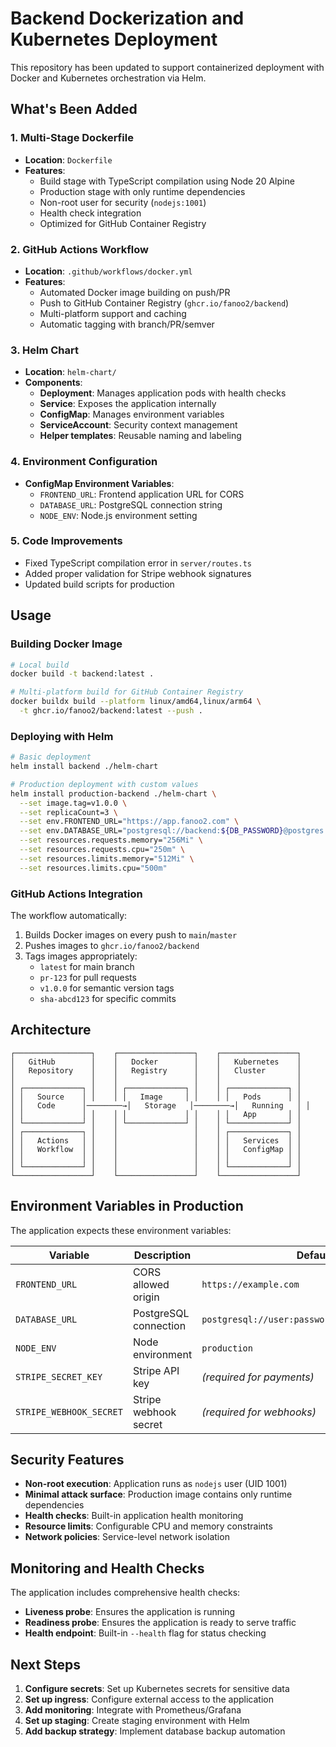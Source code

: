 # Backend Dockerization and Kubernetes Deployment

This repository has been updated to support containerized deployment with Docker and Kubernetes orchestration via Helm.

## What's Been Added

### 1. Multi-Stage Dockerfile
- **Location**: `Dockerfile`
- **Features**:
  - Build stage with TypeScript compilation using Node 20 Alpine
  - Production stage with only runtime dependencies
  - Non-root user for security (`nodejs:1001`)
  - Health check integration
  - Optimized for GitHub Container Registry

### 2. GitHub Actions Workflow
- **Location**: `.github/workflows/docker.yml`
- **Features**:
  - Automated Docker image building on push/PR
  - Push to GitHub Container Registry (`ghcr.io/fanoo2/backend`)
  - Multi-platform support and caching
  - Automatic tagging with branch/PR/semver

### 3. Helm Chart
- **Location**: `helm-chart/`
- **Components**:
  - **Deployment**: Manages application pods with health checks
  - **Service**: Exposes the application internally
  - **ConfigMap**: Manages environment variables
  - **ServiceAccount**: Security context management
  - **Helper templates**: Reusable naming and labeling

### 4. Environment Configuration
- **ConfigMap Environment Variables**:
  - `FRONTEND_URL`: Frontend application URL for CORS
  - `DATABASE_URL`: PostgreSQL connection string
  - `NODE_ENV`: Node.js environment setting

### 5. Code Improvements
- Fixed TypeScript compilation error in `server/routes.ts`
- Added proper validation for Stripe webhook signatures
- Updated build scripts for production

## Usage

### Building Docker Image
```bash
# Local build
docker build -t backend:latest .

# Multi-platform build for GitHub Container Registry
docker buildx build --platform linux/amd64,linux/arm64 \
  -t ghcr.io/fanoo2/backend:latest --push .
```

### Deploying with Helm
```bash
# Basic deployment
helm install backend ./helm-chart

# Production deployment with custom values
helm install production-backend ./helm-chart \
  --set image.tag=v1.0.0 \
  --set replicaCount=3 \
  --set env.FRONTEND_URL="https://app.fanoo2.com" \
  --set env.DATABASE_URL="postgresql://backend:${DB_PASSWORD}@postgres:5432/backend_prod" \
  --set resources.requests.memory="256Mi" \
  --set resources.requests.cpu="250m" \
  --set resources.limits.memory="512Mi" \
  --set resources.limits.cpu="500m"
```

### GitHub Actions Integration
The workflow automatically:
1. Builds Docker images on every push to `main`/`master`
2. Pushes images to `ghcr.io/fanoo2/backend`
3. Tags images appropriately:
   - `latest` for main branch
   - `pr-123` for pull requests  
   - `v1.0.0` for semantic version tags
   - `sha-abcd123` for specific commits

## Architecture

```
┌─────────────────┐    ┌─────────────────┐    ┌─────────────────┐
│   GitHub        │    │   Docker        │    │   Kubernetes    │
│   Repository    │    │   Registry      │    │   Cluster       │
│                 │    │                 │    │                 │
│ ┌─────────────┐ │    │ ┌─────────────┐ │    │ ┌─────────────┐ │
│ │   Source    │ │    │ │   Image     │ │    │ │   Pods      │ │
│ │   Code      │────────→│   Storage   │────────→│   Running   │ │
│ │             │ │    │ │             │ │    │ │   App       │ │
│ └─────────────┘ │    │ └─────────────┘ │    │ └─────────────┘ │
│ ┌─────────────┐ │    │                 │    │ ┌─────────────┐ │
│ │   Actions   │ │    │                 │    │ │   Services  │ │
│ │   Workflow  │ │    │                 │    │ │   ConfigMap │ │
│ │             │ │    │                 │    │ │             │ │
│ └─────────────┘ │    │                 │    │ └─────────────┘ │
└─────────────────┘    └─────────────────┘    └─────────────────┘
```

## Environment Variables in Production

The application expects these environment variables:

| Variable | Description | Default |
|----------|-------------|---------|
| `FRONTEND_URL` | CORS allowed origin | `https://example.com` |
| `DATABASE_URL` | PostgreSQL connection | `postgresql://user:password@localhost:5432/db` |
| `NODE_ENV` | Node environment | `production` |
| `STRIPE_SECRET_KEY` | Stripe API key | _(required for payments)_ |
| `STRIPE_WEBHOOK_SECRET` | Stripe webhook secret | _(required for webhooks)_ |

## Security Features

- **Non-root execution**: Application runs as `nodejs` user (UID 1001)
- **Minimal attack surface**: Production image contains only runtime dependencies
- **Health checks**: Built-in application health monitoring
- **Resource limits**: Configurable CPU and memory constraints
- **Network policies**: Service-level network isolation

## Monitoring and Health Checks

The application includes comprehensive health checks:
- **Liveness probe**: Ensures the application is running
- **Readiness probe**: Ensures the application is ready to serve traffic
- **Health endpoint**: Built-in `--health` flag for status checking

## Next Steps

1. **Configure secrets**: Set up Kubernetes secrets for sensitive data
2. **Set up ingress**: Configure external access to the application  
3. **Add monitoring**: Integrate with Prometheus/Grafana
4. **Set up staging**: Create staging environment with Helm
5. **Add backup strategy**: Implement database backup automation